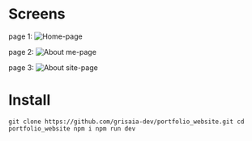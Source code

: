 # Screens
page 1:
<image src="/image/git_hub1.png" alt="Home-page">

page 2:
<image src="/image/git_hub2.png" alt="About me-page">

page 3:
<image src="/image/git_hub3.png" alt="About site-page">

# Install
`git clone https://github.com/grisaia-dev/portfolio_website.git
cd portfolio_website
npm i
npm run dev`

